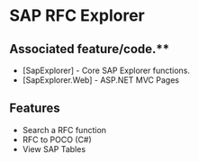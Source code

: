 # SAP RFC Explorer

## Associated feature/code.**

- [SapExplorer] - Core SAP Explorer functions.
- [SapExplorer.Web] - ASP.NET MVC Pages

## Features

- Search a RFC function
- RFC to POCO (C#)
- View SAP Tables

